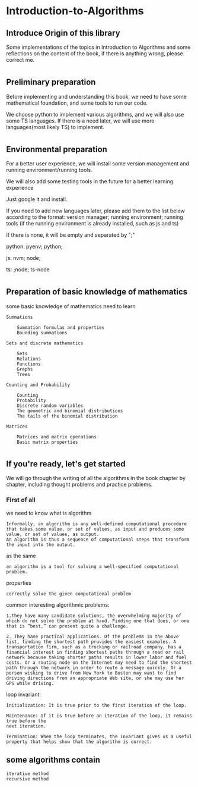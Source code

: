 # Introduction-to-Algorithms

## Introduce Origin of this library
Some implementations of the topics in Introduction to Algorithms and some reflections on the content of the book, if there is anything wrong, please correct me.
#

## Preliminary preparation

Before implementing and understanding this book, we need to have some mathematical foundation, and some tools to run our code.

We choose python to implement various algorithms, and we will also use some TS languages. If there is a need later, we will use more languages(most likely TS) to implement.
#
## Environmental preparation

For a better user experience, we will install some version management and running environment/running tools.

We will also add some testing tools in the future for a better learning experience

Just google it and install.

If you need to add new languages later, please add them to the list below according to the format: version manager; running environment; running tools (if the running environment is already installed, such as js and ts)

If there is none, it will be empty and separated by ";"

python: pyenv; python;

js: nvm; node;

ts: ;node; ts-node
#
## Preparation of basic knowledge of mathematics

some basic knowledge of mathematics need to learn

    Summations

        Summation formulas and properties
        Bounding summations

    Sets and discrete mathematics

        Sets
        Relations
        Functions
        Graphs
        Trees

    Counting and Probability

        Counting
        Probability
        Discrete random variables
        The geometric and binomial distributions
        The tails of the binomial distribution

    Matrices

        Matrices and matrix operations
        Basic matrix properties

# 

## If you're ready, let's get started 

We will go through the writing of all the algorithms in the book chapter by chapter, including thought problems and practice problems.

### First of all 

we need to know what is algorithm

    Informally, an algorithm is any well-defined computational procedure that takes some value, or set of values, as input and produces some value, or set of values, as output.
    An algorithm is thus a sequence of computational steps that transform the input into the output.

as the same 

    an algorithm is a tool for solving a well-specified computational problem.

properties

    correctly solve the given computational problem

common interesting algorithmic problems:

    1.They have many candidate solutions, the overwhelming majority of which do not solve the problem at hand. Finding one that does, or one that is “best,” can present quite a challenge.

    2. They have practical applications. Of the problems in the above list, finding the shortest path provides the easiest examples. A transportation firm, such as a trucking or railroad company, has a financial interest in finding shortest paths through a road or rail network because taking shorter paths results in lower labor and fuel costs. Or a routing node on the Internet may need to find the shortest path through the network in order to route a message quickly. Or a person wishing to drive from New York to Boston may want to find driving directions from an appropriate Web site, or she may use her GPS while driving.

loop invariant:

    Initialization: It is true prior to the first iteration of the loop.

    Maintenance: If it is true before an iteration of the loop, it remains true before the
    next iteration.

    Termination: When the loop terminates, the invariant gives us a useful property that helps show that the algorithm is correct.


## some algorithms contain

    iterative method
    recursive method
